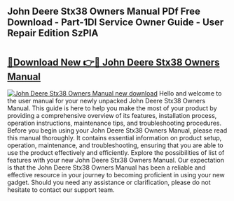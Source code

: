 ## John Deere Stx38 Owners Manual PDf Free Download - Part-1Dl Service Owner Guide - User Repair Edition SzPlA

# <h2><a href="http://bc86074.oget.top/?id=John+Deere+Stx38+Owners+Manual">🔗Download New 👉🔴 John Deere Stx38 Owners Manual</a></h2>

[![John Deere Stx38 Owners Manual new download](https://i.imgur.com/5g1atiW.png)](http://bc86074.oget.top/?id=John+Deere+Stx38+Owners+Manual)
Hello and welcome to the user manual for your newly unpacked John Deere Stx38 Owners Manual. This guide is here to help you make the most of your product by providing a comprehensive overview of its features, installation process, operation instructions, maintenance tips, and troubleshooting procedures. Before you begin using your John Deere Stx38 Owners Manual, please read this manual thoroughly. It contains essential information on product setup, operation, maintenance, and troubleshooting, ensuring that you are able to use the product effectively and efficiently. Explore the possibilities of list of features with your new John Deere Stx38 Owners Manual. Our expectation is that the John Deere Stx38 Owners Manual has been a reliable and effective resource in your journey to becoming proficient in using your new gadget. Should you need any assistance or clarification, please do not hesitate to contact our support team.
